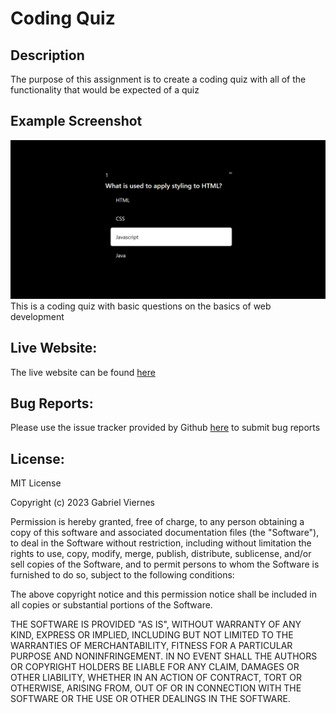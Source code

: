 # Coding Quiz

## Description
The purpose of this assignment is to create a coding quiz with all of the functionality that would be expected of a quiz
## Example Screenshot
![example screenshot](./screenshot.png)
This is a coding quiz with basic questions on the basics of web development

## Live Website:
The live website can be found [here](https://gabriel-viernes.github.io/web-quiz/)

## Bug Reports:
Please use the issue tracker provided by Github [here](https://github.com/Gabriel-Viernes/web-quiz/issues) to submit bug reports

## License:
MIT License

Copyright (c) 2023 Gabriel Viernes

Permission is hereby granted, free of charge, to any person obtaining a copy
of this software and associated documentation files (the "Software"), to deal
in the Software without restriction, including without limitation the rights
to use, copy, modify, merge, publish, distribute, sublicense, and/or sell
copies of the Software, and to permit persons to whom the Software is
furnished to do so, subject to the following conditions:

The above copyright notice and this permission notice shall be included in all
copies or substantial portions of the Software.

THE SOFTWARE IS PROVIDED "AS IS", WITHOUT WARRANTY OF ANY KIND, EXPRESS OR
IMPLIED, INCLUDING BUT NOT LIMITED TO THE WARRANTIES OF MERCHANTABILITY,
FITNESS FOR A PARTICULAR PURPOSE AND NONINFRINGEMENT. IN NO EVENT SHALL THE
AUTHORS OR COPYRIGHT HOLDERS BE LIABLE FOR ANY CLAIM, DAMAGES OR OTHER
LIABILITY, WHETHER IN AN ACTION OF CONTRACT, TORT OR OTHERWISE, ARISING FROM,
OUT OF OR IN CONNECTION WITH THE SOFTWARE OR THE USE OR OTHER DEALINGS IN THE
SOFTWARE.